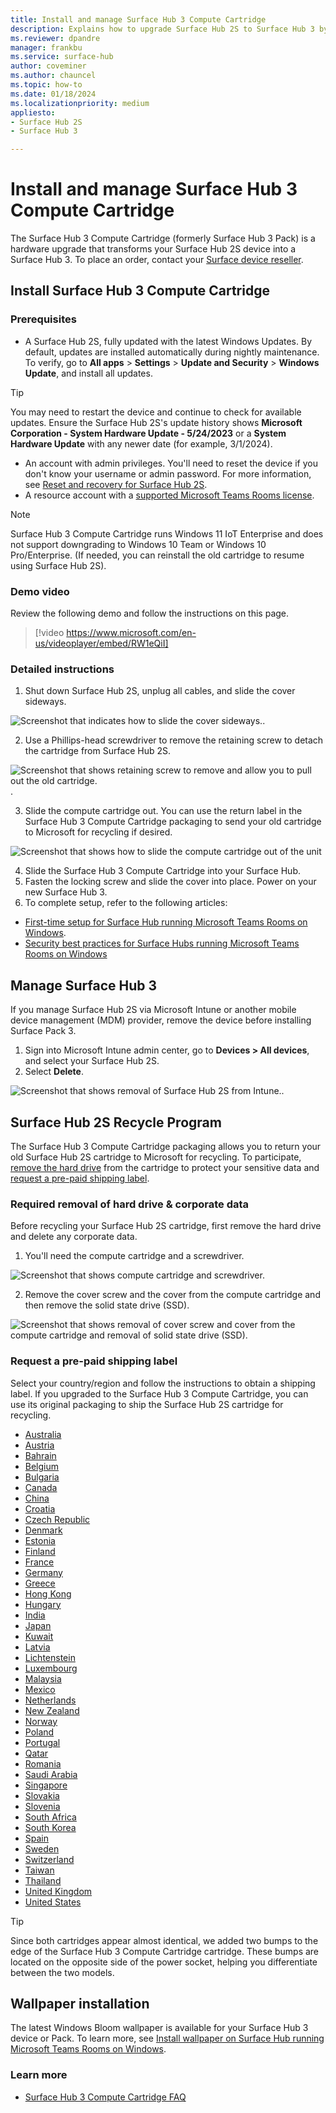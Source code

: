 ```yaml
---
title: Install and manage Surface Hub 3 Compute Cartridge
description: Explains how to upgrade Surface Hub 2S to Surface Hub 3 by installing the Surface Hub 3 Compute Cartridge. 
ms.reviewer: dpandre
manager: frankbu
ms.service: surface-hub
author: coveminer
ms.author: chauncel
ms.topic: how-to
ms.date: 01/18/2024
ms.localizationpriority: medium
appliesto:
- Surface Hub 2S
- Surface Hub 3

---
```


# Install and manage Surface Hub 3 Compute Cartridge

The Surface Hub 3 Compute Cartridge (formerly Surface Hub 3 Pack) is a hardware upgrade that transforms your Surface Hub 2S device into a Surface Hub 3. To place an order, contact your [Surface device reseller](https://www.microsoft.com/surface/business/where-to-buy-microsoft-surface#DEVICESRESELLERS).

## Install Surface Hub 3 Compute Cartridge

### Prerequisites

- A Surface Hub 2S, fully updated with the latest Windows Updates. By default, updates are installed automatically during nightly maintenance. To verify, go to **All apps** > **Settings** > **Update and Security** > **Windows Update**, and install all updates.

> [!TIP]
> You may need to restart the device and continue to check for available updates. Ensure the Surface Hub 2S's update history shows **Microsoft Corporation - System Hardware Update - 5/24/2023** or a **System Hardware Update** with any newer date (for example, 3/1/2024).

- An account with admin privileges. You'll need to reset the device if you don't know your username or admin password. For more information, see [Reset and recovery for Surface Hub 2S](/surface-hub/surface-hub-2s-recover-reset).
- A resource account with a [supported Microsoft Teams Rooms license](/microsoftteams/rooms/rooms-licensing).

> [!NOTE]
> Surface Hub 3 Compute Cartridge runs Windows 11 IoT Enterprise and does not support downgrading to Windows 10 Team or Windows 10 Pro/Enterprise. (If needed, you can reinstall the old cartridge to resume using Surface Hub 2S). 

### Demo video

Review the following demo and follow the instructions on this page.

> [!video https://www.microsoft.com/en-us/videoplayer/embed/RW1eQiI]

### Detailed instructions

1. Shut down Surface Hub 2S, unplug all cables, and slide the cover sideways.

  ![Screenshot that indicates how to slide the cover sideways.](images/remove-cartridge-fig1.png).

2. Use a Phillips-head screwdriver to remove the retaining screw to detach the cartridge from Surface Hub 2S.

  ![Screenshot that shows retaining screw to remove and allow you to pull out the old cartridge.](images/remove-cartridge-fig2.png).

3. Slide the compute cartridge out. You can use the return label in the Surface Hub 3 Compute Cartridge packaging to send your old cartridge to Microsoft for recycling if desired.

  ![Screenshot that shows how to slide the compute cartridge out of the unit](images/remove-cartridge-fig3.png)

4. Slide the Surface Hub 3 Compute Cartridge into your Surface Hub.
5. Fasten the locking screw and slide the cover into place. Power on your new Surface Hub 3.  
6. To complete setup, refer to the following articles:

- [First-time setup for Surface Hub running Microsoft Teams Rooms on Windows](first-run-program-surface-hub-3.md).
- [Security best practices for Surface Hubs running Microsoft Teams Rooms on Windows](surface-hub-3-security.md)

## Manage Surface Hub 3 

If you manage Surface Hub 2S via Microsoft Intune or another mobile device management (MDM) provider, remove the device before installing Surface Pack 3.

1. Sign into Microsoft Intune admin center, go to **Devices > All devices**,  and select your Surface Hub 2S.
2. Select **Delete**.

  ![Screenshot that shows removal of Surface Hub 2S from Intune.](images/remove-hub2s-from-intune.png).

## Surface Hub 2S Recycle Program

The Surface Hub 3 Compute Cartridge packaging allows you to return your old Surface Hub 2S cartridge to Microsoft for recycling. To participate, [remove the hard drive](#required-removal-of-hard-drive--corporate-data) from the cartridge to protect your sensitive data and [request a pre-paid shipping label](#request-a-pre-paid-shipping-label). 

### Required removal of hard drive & corporate data

Before recycling your Surface Hub 2S cartridge, first remove the hard drive and delete any corporate data.

1. You'll need the compute cartridge and a screwdriver.

![Screenshot that shows compute cartridge and screwdriver.](images/surface-hub-2s-repack-7.png)

2. Remove the cover screw and the cover from the compute cartridge and then remove the solid state drive (SSD).

![Screenshot that shows removal of cover screw and cover from the compute cartridge and removal of solid state drive (SSD).](images/surface-hub-2s-repack-8.png)

### Request a pre-paid shipping label

Select your country/region and follow the instructions to obtain a shipping label. If you upgraded to the Surface Hub 3 Compute Cartridge, you can use its original packaging to ship the Surface Hub 2S cartridge for recycling. 

- [Australia](https://microsoft-hub.tes-amm.com/_Content/en-AU/)
- [Austria](https://microsoft-hub.tes-amm.com/_Content/de-AT/)
- [Bahrain](https://microsoft-hub.tes-amm.com/_Content/ar-BH/)
- [Belgium](https://microsoft-hub.tes-amm.com/_Content/nl-BE/)
- [Bulgaria](https://microsoft-hub.tes-amm.com/_Content/bg-BG)
- [Canada](https://microsoft-hub.tes-amm.com/_Content/en-CA/)
- [China](https://microsoft-hub.tes-amm.com/_Content/zh-CN/)
- [Croatia](https://microsoft-hub.tes-amm.com/_Content/hr-HR/)
- [Czech Republic](https://microsoft-hub.tes-amm.com/_Content/cs-CZ/)
- [Denmark](https://microsoft-hub.tes-amm.com/_Content/da-DK/)
- [Estonia](https://microsoft-hub.tes-amm.com/_Content/et-EE/)
- [Finland](https://microsoft-hub.tes-amm.com/_Content/fi-FI/)
- [France](https://microsoft-hub.tes-amm.com/_Content/fr-FR/)
- [Germany](https://microsoft-hub.tes-amm.com/_Content/de-DE/)
- [Greece](https://microsoft-hub.tes-amm.com/_Content/el-GR/)
- [Hong Kong](https://microsoft-hub.tes-amm.com/_Content/en-HK/)
- [Hungary](https://microsoft-hub.tes-amm.com/_Content/hu-HU/)
- [India](https://microsoft-hub.tes-amm.com/_Content/en-IN/)
- [Japan](https://microsoft-hub.tes-amm.com/_Content/ja-JP/)
- [Kuwait](https://microsoft-hub.tes-amm.com/_Content/ar-KW/)
- [Latvia](https://microsoft-hub.tes-amm.com/_Content/lv-LV/)
- [Lichtenstein](https://microsoft-hub.tes-amm.com/_Content/de-LI/)
- [Luxembourg](https://microsoft-hub.tes-amm.com/_Content/fr-LU/)
- [Malaysia](https://microsoft-hub.tes-amm.com/_Content/ms-MY/)
- [Mexico](https://microsoft-hub.tes-amm.com/_Content/es-MX/)
- [Netherlands](https://microsoft-hub.tes-amm.com/_Content/nl-NL/)
- [New Zealand](https://microsoft-hub.tes-amm.com/_Content/en-NZ/)
- [Norway](https://microsoft-hub.tes-amm.com/_Content/no/)
- [Poland](https://microsoft-hub.tes-amm.com/_Content/pl-PL/)
- [Portugal](https://microsoft-hub.tes-amm.com/_Content/pt-PT/)
- [Qatar](https://microsoft-hub.tes-amm.com/_Content/ar-QA/)
- [Romania](https://microsoft-hub.tes-amm.com/_Content/ro-RO/)
- [Saudi Arabia](https://microsoft-hub.tes-amm.com/_Content/ar-SA/)
- [Singapore](https://microsoft-hub.tes-amm.com/_Content/en-SG/)
- [Slovakia](https://microsoft-hub.tes-amm.com/_Content/sk-SK/)
- [Slovenia](https://microsoft-hub.tes-amm.com/_Content/sl-SI/)
- [South Africa](https://microsoft-hub.tes-amm.com/_Content/af-ZA/)
- [South Korea](https://microsoft-hub.tes-amm.com/_Content/ko-KR/)
- [Spain](https://microsoft-hub.tes-amm.com/_Content/es-ES/)
- [Sweden](https://microsoft-hub.tes-amm.com/_Content/sv-SE/)
- [Switzerland](https://microsoft-hub.tes-amm.com/_Content/fr-CH/)
- [Taiwan](https://microsoft-hub.tes-amm.com/_Content/zh-TW/)
- [Thailand](https://microsoft-hub.tes-amm.com/_Content/th-TH/)
- [United Kingdom](https://microsoft-hub.tes-amm.com/_Content/en-GB/)
- [United States](https://microsoft-hub.tes-amm.com/_Content/en-US/)

> [!TIP]
> Since both cartridges appear almost identical, we added two bumps to the edge of the Surface Hub 3 Compute Cartridge cartridge. These bumps are located on the opposite side of the power socket, helping you differentiate between the two models.

## Wallpaper installation

The latest Windows Bloom wallpaper is available for your Surface Hub 3 device or Pack. To learn more, see [Install wallpaper on Surface Hub running Microsoft Teams Rooms on Windows](install-wallpaper-surface-hub.md).

### Learn more

- [Surface Hub 3 Compute Cartridge FAQ](surface-hub-3-pack-faq.md)
